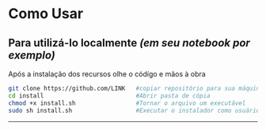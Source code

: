 # Como Usar
## Para utilizá-lo localmente _(em seu notebook por exemplo)_

Após a instalação dos recursos olhe o códígo e mãos à obra

```bash
git clone https://github.com/LINK   #copiar repositório para sua máquina
cd install                          #Abrir pasta de cópia
chmod +x install.sh                 #Tornar o arquivo um executável
sudo sh install.sh                  #Executar o instalador como usuário Sudo
```
---
